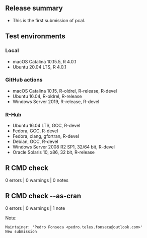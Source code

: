 ## Release summary

* This is the first submission of pcal.

## Test environments

### Local

* macOS Catalina 10.15.5, R 4.0.1
* Ubuntu 20.04 LTS, R 4.0.1

### GitHub actions

* macOS Catalina 10.15, R-oldrel, R-release, R-devel
* Ubuntu 16.04, R-oldrel, R-release
* Windows Server 2019, R-release, R-devel

### R-Hub

* Ubuntu 16.04 LTS, GCC, R-devel
* Fedora, GCC, R-devel
* Fedora, clang, gfortran, R-devel
* Debian, GCC, R-devel
* Windows Server 2008 R2 SP1, 32/64 bit, R-devel
* Oracle Solaris 10, x86, 32 bit, R-release

## R CMD check

0 errors | 0 warnings | 0 notes

## R CMD check --as-cran

0 errors | 0 warnings | 1 note

Note:

```
Maintainer: 'Pedro Fonseca <pedro.teles.fonseca@outlook.com>'
New submission
```
